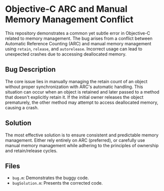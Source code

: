 # Objective-C ARC and Manual Memory Management Conflict

This repository demonstrates a common yet subtle error in Objective-C related to memory management.  The bug arises from a conflict between Automatic Reference Counting (ARC) and manual memory management using `retain`, `release`, and `autorelease`.  Incorrect usage can lead to unexpected crashes due to accessing deallocated memory.

## Bug Description

The core issue lies in manually managing the retain count of an object without proper synchronization with ARC's automatic handling.  This situation can occur when an object is retained and later passed to a method that doesn't explicitly retain it.  If the initial owner releases the object prematurely, the other method may attempt to access deallocated memory, causing a crash.

## Solution

The most effective solution is to ensure consistent and predictable memory management.  Either rely entirely on ARC (preferred), or carefully use manual memory management while adhering to the principles of ownership and retain/release cycles.

## Files

* `bug.m`: Demonstrates the buggy code.
* `bugSolution.m`: Presents the corrected code.
